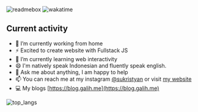 ![readmebox](https://github.com/masgalih320/masgalih320/assets/91511974/4e5fe1ba-6c8d-45cd-b108-053d715a4920)
![wakatime](https://wakatime.com/badge/user/9f422c1e-f02a-4612-9fbd-737bc6de9bc9.svg)

## Current activity
- 🔭 I’m currently working from home
- ⚡ Excited to create website with Fullstack JS
- 🌱 I’m currently learning web interactivity
- 😄 I'm natively speak Indonesian and fluently speak english.
- 💬 Ask me about anything, I am happy to help
- 📫 You can reach me at my instagram [@sukristyan](https://instagram.com/sukristyan) or visit [my website](https://galih.me)
- 💻 My blogs [https://blog.galih.me](https://blog.galih.me)

![top_langs](https://github-readme-stats.vercel.app/api/top-langs/?username=sukristyan&layout=compact)

